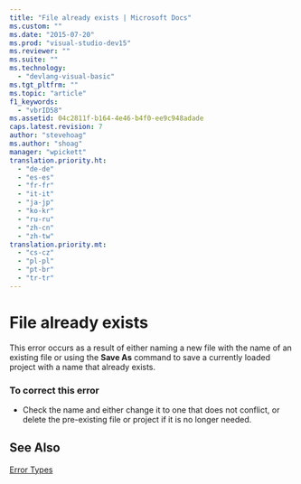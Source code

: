 ```yaml
---
title: "File already exists | Microsoft Docs"
ms.custom: ""
ms.date: "2015-07-20"
ms.prod: "visual-studio-dev15"
ms.reviewer: ""
ms.suite: ""
ms.technology: 
  - "devlang-visual-basic"
ms.tgt_pltfrm: ""
ms.topic: "article"
f1_keywords: 
  - "vbrID58"
ms.assetid: 04c2811f-b164-4e46-b4f0-ee9c948adade
caps.latest.revision: 7
author: "stevehoag"
ms.author: "shoag"
manager: "wpickett"
translation.priority.ht: 
  - "de-de"
  - "es-es"
  - "fr-fr"
  - "it-it"
  - "ja-jp"
  - "ko-kr"
  - "ru-ru"
  - "zh-cn"
  - "zh-tw"
translation.priority.mt: 
  - "cs-cz"
  - "pl-pl"
  - "pt-br"
  - "tr-tr"
---
```

# File already exists
This error occurs as a result of either naming a new file with the name of an existing file or using the **Save As** command to save a currently loaded project with a name that already exists.  
  
### To correct this error  
  
-   Check the name and either change it to one that does not conflict, or delete the pre-existing file or project if it is no longer needed.  
  
## See Also  
 [Error Types](/dotnet/visual-basic/programming-guide/language-features/error-types)